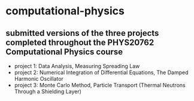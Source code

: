 # computational-physics
submitted versions of the three projects completed throughout the PHYS20762 Computational Physics course
-----
+ project 1: Data Analysis, Measuring Spreading Law
+ project 2: Numerical Integration of Differential Equations, The Damped Harmonic Oscillator
+ project 3: Monte Carlo Method, Particle Transport (Thermal Neutrons Through a Shielding Layer)

